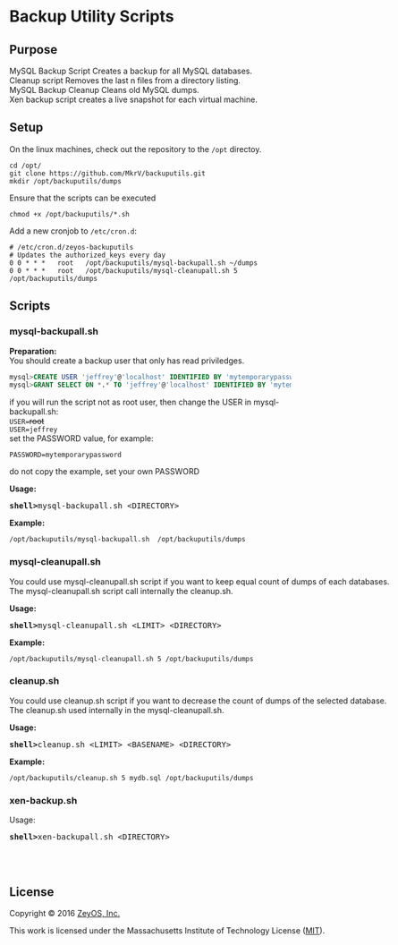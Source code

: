 Backup Utility Scripts
======================

Purpose
-------
MySQL Backup Script Creates a backup for all MySQL databases.<br>
Cleanup script Removes the last n files from a directory listing.<br>
MySQL Backup Cleanup Cleans old MySQL dumps.<br>
Xen backup script creates a live snapshot for each virtual machine.<br>

Setup
-----
On the linux machines, check out the repository to the `/opt` directoy.

```
cd /opt/
git clone https://github.com/MkrV/backuputils.git
mkdir /opt/backuputils/dumps
```

Ensure that the scripts can be executed

```
chmod +x /opt/backuputils/*.sh
```
Add a new cronjob to `/etc/cron.d`:
```
# /etc/cron.d/zeyos-backuputils
# Updates the authorized_keys every day
0 0 * * *   root   /opt/backuputils/mysql-backupall.sh ~/dumps
0 0 * * *   root   /opt/backuputils/mysql-cleanupall.sh 5 /opt/backuputils/dumps
```
Scripts
------
### mysql-backupall.sh ###
**Preparation:**<br>
You should create a backup user that only has read priviledges.<br>
```sql
mysql>CREATE USER 'jeffrey'@'localhost' IDENTIFIED BY 'mytemporarypassword';
mysql>GRANT SELECT ON *.* TO 'jeffrey'@'localhost' IDENTIFIED BY 'mytemporarypassword';
```
if you will run the script not as root user, then change the USER in mysql-backupall.sh:<br>
`USER=`<nobr>~~root~~<br>
`USER=jeffrey`<br>
set the PASSWORD value, for example:
```
PASSWORD=mytemporarypassword
```
do not copy the example, set your own PASSWORD

**Usage:**<br>
<pre><b>shell></b>mysql-backupall.sh &ltDIRECTORY&gt</pre>
**Example:**<br>
```
/opt/backuputils/mysql-backupall.sh  /opt/backuputils/dumps
```
### mysql-cleanupall.sh ###
You could use mysql-cleanupall.sh script if you want to keep equal count of dumps of each databases.<br>
The mysql-cleanupall.sh script call internally the cleanup.sh.<br> 

**Usage:**<br>
<pre><b>shell></b>mysql-cleanupall.sh &ltLIMIT&gt &ltDIRECTORY&gt</pre>

**Example:**<br>
```
/opt/backuputils/mysql-cleanupall.sh 5 /opt/backuputils/dumps
```
### cleanup.sh ###
You could use cleanup.sh script if you want to decrease the count of dumps of the selected database.<br>
The cleanup.sh used internally in the mysql-cleanupall.sh.<br> 

**Usage:**<br>
<pre><b>shell></b>cleanup.sh &ltLIMIT&gt &ltBASENAME&gt &ltDIRECTORY&gt</pre>

**Example:**<br>
```
/opt/backuputils/cleanup.sh 5 mydb.sql /opt/backuputils/dumps
```
### xen-backup.sh ###
Usage:<br>
<pre><b>shell></b>xen-backupall.sh &ltDIRECTORY&gt</pre>
<br><br>

License
-------

Copyright © 2016 [ZeyOS, Inc.](http://www.zeyos.com)

This work is licensed under the Massachusetts Institute of Technology License ([MIT](http://opensource.org/licenses/MIT)).
